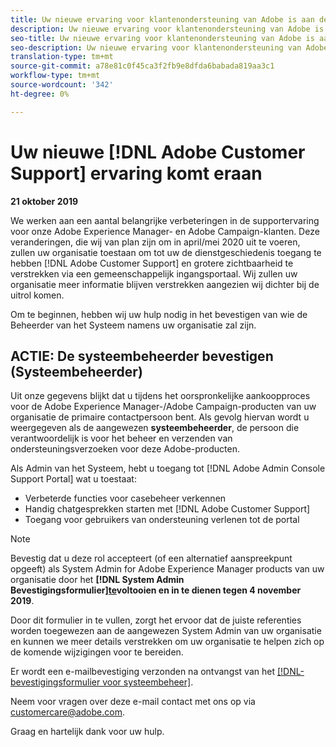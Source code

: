 ```yaml
---
title: Uw nieuwe ervaring voor klantenondersteuning van Adobe is aan de gang - AEM implementeert contact
description: Uw nieuwe ervaring voor klantenondersteuning van Adobe is aan de gang - AEM implementeert contact
seo-title: Uw nieuwe ervaring voor klantenondersteuning van Adobe is aan de gang - AEM implementeert contact
seo-description: Uw nieuwe ervaring voor klantenondersteuning van Adobe is aan de gang - AEM implementeert contact
translation-type: tm+mt
source-git-commit: a78e81c0f45ca3f2fb9e8dfda6babada819aa3c1
workflow-type: tm+mt
source-wordcount: '342'
ht-degree: 0%

---
```



# Uw nieuwe [!DNL Adobe Customer Support] ervaring komt eraan

**21 oktober 2019**

We werken aan een aantal belangrijke verbeteringen in de supportervaring voor onze Adobe Experience Manager- en Adobe Campaign-klanten. Deze veranderingen, die wij van plan zijn om in april/mei 2020 uit te voeren, zullen uw organisatie toestaan om tot uw de dienstgeschiedenis toegang te hebben [!DNL Adobe Customer Support] en grotere zichtbaarheid te verstrekken via een gemeenschappelijk ingangsportaal. Wij zullen uw organisatie meer informatie blijven verstrekken aangezien wij dichter bij de uitrol komen.

Om te beginnen, hebben wij uw hulp nodig in het bevestigen van wie de Beheerder van het Systeem namens uw organisatie zal zijn.

## ACTIE: De systeembeheerder bevestigen (Systeembeheerder)

Uit onze gegevens blijkt dat u tijdens het oorspronkelijke aankoopproces voor de Adobe Experience Manager-/Adobe Campaign-producten van uw organisatie de primaire contactpersoon bent. Als gevolg hiervan wordt u weergegeven als de aangewezen **systeembeheerder**, de persoon die verantwoordelijk is voor het beheer en verzenden van ondersteuningsverzoeken voor deze Adobe-producten.

Als Admin van het Systeem, hebt u toegang tot [!DNL Adobe Admin Console Support Portal] wat u toestaat:

* Verbeterde functies voor casebeheer verkennen
* Handig chatgesprekken starten met [!DNL Adobe Customer Support]
* Toegang voor gebruikers van ondersteuning verlenen tot de portal

>[!NOTE]
>
>Bevestig dat u deze rol accepteert (of een alternatief aanspreekpunt opgeeft) als System Admin for Adobe Experience Manager products van uw organisatie door het **[!DNL System Admin Bevestigingsformulier][te](https://adobe.allegiancetech.com/cgi-bin/qwebcorporate.dll?idx=N5M8RY)voltooien en in te dienen tegen 4 november 2019**.
>
>Door dit formulier in te vullen, zorgt het ervoor dat de juiste referenties worden toegewezen aan de aangewezen System Admin van uw organisatie en kunnen we meer details verstrekken om uw organisatie te helpen zich op de komende wijzigingen voor te bereiden.

Er wordt een e-mailbevestiging verzonden na ontvangst van het [[!DNL-bevestigingsformulier voor systeembeheer]](https://adobe.allegiancetech.com/cgi-bin/qwebcorporate.dll?idx=N5M8RY).

Neem voor vragen over deze e-mail contact met ons op via customercare@adobe.com.

Graag en hartelijk dank voor uw hulp.
